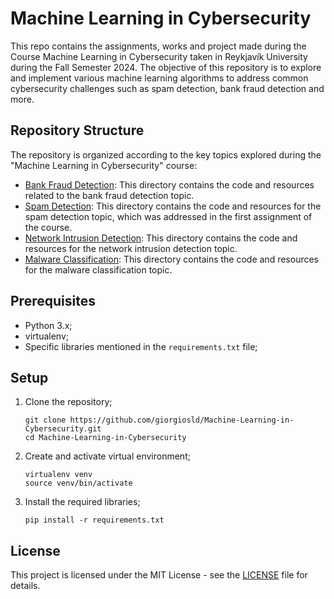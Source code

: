 # Machine Learning in Cybersecurity
This repo contains the assignments, works and project made during the Course Machine Learning in Cybersecurity
taken in Reykjavík University during the Fall Semester 2024. 
The objective of this repository is to explore and implement various machine learning algorithms 
to address common cybersecurity challenges such as spam detection, bank fraud detection and more.

## Repository Structure
The repository is organized according to the key topics explored during the "Machine Learning in Cybersecurity" course:
- [Bank Fraud Detection](bank_fraud/): This directory contains the code and resources related to the bank fraud
detection topic.
- [Spam Detection](spam_detection/): This directory contains the code and resources for the spam detection topic, which 
was addressed in the first assignment of the course.
- [Network Intrusion Detection](network_intrusion_detection/): This directory contains the code and resources for the network intrusion detection topic.
- [Malware Classification](malware_classification/): This directory contains the code and resources for the malware classification topic.

## Prerequisites
- Python 3.x;
- virtualenv;
- Specific libraries mentioned in the `requirements.txt` file;

## Setup
1. Clone the repository;
    ```
    git clone https://github.com/giorgiosld/Machine-Learning-in-Cybersecurity.git
    cd Machine-Learning-in-Cybersecurity
    ```
2. Create and activate virtual environment;
    ```
    virtualenv venv
    source venv/bin/activate
    ```
3. Install the required libraries;
    ```
    pip install -r requirements.txt
    ```

## License
This project is licensed under the MIT License - see the [LICENSE](LICENSE) file for details.